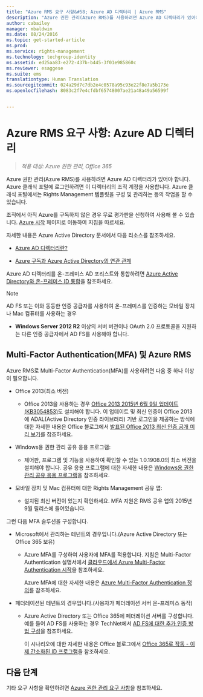 ```yaml
---
title: "Azure RMS 요구 사항&#58; Azure AD 디렉터리 | Azure RMS"
description: "Azure 권한 관리(Azure RMS)를 사용하려면 Azure AD 디렉터리가 있어야 합니다. Azure 클래식 포털에 로그인하려면 이 디렉터리의 조직 계정을 사용합니다. Azure 클래식 포털에서는 Rights Management 템플릿을 구성 및 관리하는 등의 작업을 할 수 있습니다."
author: cabailey
manager: mbaldwin
ms.date: 08/24/2016
ms.topic: get-started-article
ms.prod: 
ms.service: rights-management
ms.technology: techgroup-identity
ms.assetid: ed25aa83-e272-437b-b445-3f01e985860c
ms.reviewer: esaggese
ms.suite: ems
translationtype: Human Translation
ms.sourcegitcommit: 024a29d7c7db2e4c0578a95c93e22f8e7a5b173e
ms.openlocfilehash: 8083c2f7e4cfdbf65748007ae21a48a49a56599f


---
```


# Azure RMS 요구 사항: Azure AD 디렉터리

>*적용 대상: Azure 권한 관리, Office 365*


Azure 권한 관리(Azure RMS)를 사용하려면 Azure AD 디렉터리가 있어야 합니다. Azure 클래식 포털에 로그인하려면 이 디렉터리의 조직 계정을 사용합니다. Azure 클래식 포털에서는 Rights Management 템플릿을 구성 및 관리하는 등의 작업을 할 수 있습니다.

조직에서 아직 Azure를 구독하지 않은 경우 무료 평가판을 신청하여 사용해 볼 수 있습니다. [Azure 시작](https://account.windowsazure.com/organization) 페이지로 이동하여 지침을 따르세요.

자세한 내용은 Azure Active Directory 문서에서 다음 리소스를 참조하세요.

-   [Azure AD 디렉터리란?](/active-directory/active-directory-whatis)

-   [Azure 구독과 Azure Active Directory의 연관 관계](/active-directory/active-directory-how-subscriptions-associated-directory)

Azure AD 디렉터리를 온-프레미스 AD 포리스트와 통합하려면 [Azure Active Directory와 온-프레미스 ID 통합](/active-directory/active-directory-aadconnect)을 참조하세요.

> [!NOTE]
> AD FS 또는 이와 동등한 인증 공급자를 사용하여 온-프레미스를 인증하는 모바일 장치나 Mac 컴퓨터를 사용하는 경우
> 
> -   **Windows Server 2012 R2** 이상의 서버 버전이나 OAuth 2.0 프로토콜을 지원하는 다른 인증 공급자에서 AD FS를 사용해야 합니다.

## Multi-Factor Authentication(MFA) 및 Azure RMS
Azure RMS로 Multi-Factor Authentication(MFA)를 사용하려면 다음 중 하나 이상이 필요합니다.

-   Office 2013(최소 버전)

    -   Office 2013을 사용하는 경우 [Office 2013 2015년 6월 9일 업데이트(KB3054853)](https://support.microsoft.com/kb/3054853)도 설치해야 합니다. 이 업데이트 및 최신 인증이 Office 2013에 ADAL(Active Directory 인증 라이브러리) 기반 로그인을 제공하는 방식에 대한 자세한 내용은 Office 블로그에서 [발표된 Office 2013 최신 인증 공개 미리 보기](https://blogs.office.com/2015/03/23/office-2013-modern-authentication-public-preview-announced/)를 참조하세요.

-   Windows용 권한 관리 공유 응용 프로그램:

    -   제어판, 프로그램 및 기능을 사용하여 확인할 수 있는 1.0.1908.0의 최소 버전을 설치해야 합니다. 공유 응용 프로그램에 대한 자세한 내용은 [Windows용 권한 관리 공유 응용 프로그램](../rms-client/sharing-app-windows.md)을 참조하세요.

-   모바일 장치 및 Mac 컴퓨터에 대한 Rights Management 공유 앱:

    -   설치된 최신 버전이 있는지 확인하세요. MFA 지원은 RMS 공유 앱의 2015년 9월 릴리스에 들어있습니다.

그런 다음 MFA 솔루션을 구성합니다.

-   Microsoft에서 관리하는 테넌트의 경우입니다.(Azure Active Directory 또는 Office 365 보유)

    -   Azure MFA를 구성하여 사용자에 MFA를 적용합니다. 지침은 Multi-Factor Authentication 설명서에서 [클라우드에서 Azure Multi-Factor Authentication 시작](/multi-factor-authentication/multi-factor-authentication-get-started-cloud)을 참조하세요.

        Azure MFA에 대한 자세한 내용은 [Azure Multi-Factor Authentication 정의](/multi-factor-authentication/multi-factor-authentication)를 참조하세요.

-   페더레이션된 테넌트의 경우입니다.(사용자가 페더레이션 서버 온-프레미스 동작)

    -   Azure Active Directory 또는 Office 365에 페더레이션 서버를 구성합니다. 예를 들어 AD FS를 사용하는 경우 TechNet에서 [AD FS에 대한 추가 인증 방법 구성](https://technet.microsoft.com/library/dn758113.aspx)을 참조하세요.

        이 시나리오에 대한 자세한 내용은 Office 블로그에서 [Office 365로 작동 - 이제 간소화된 ID 프로그램](https://blogs.office.com/2014/01/30/the-works-with-office-365-identity-program-now-streamlined/)을 참조하세요.

## 다음 단계
기타 요구 사항을 확인하려면 [Azure 권한 관리 요구 사항](requirements-azure-rms.md)을 참조하세요.




<!--HONumber=Aug16_HO4-->


